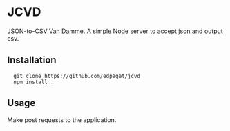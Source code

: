 # JCVD
JSON-to-CSV Van Damme. A simple Node server to accept json and output csv. 

## Installation

```
  git clone https://github.com/edpaget/jcvd
  npm install .
```

## Usage

Make post requests to the application. 